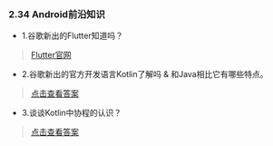 ### 2.34 Android前沿知识

- 1.谷歌新出的Flutter知道吗？

> [Flutter官网](https://flutterchina.club/)

- 2.谷歌新出的官方开发语言Kotlin了解吗 & 和Java相比它有哪些特点。

> [点击查看答案](https://www.jianshu.com/p/08d709165176)  

- 3.谈谈Kotlin中协程的认识？

> [点击查看答案](https://blog.csdn.net/qq_32115439/article/details/74018755)